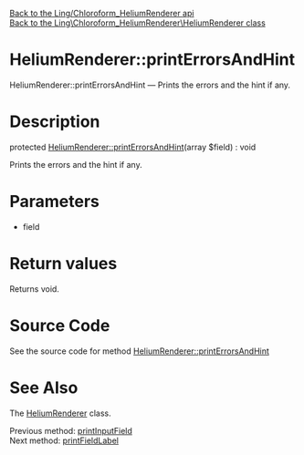 [Back to the Ling/Chloroform_HeliumRenderer api](https://github.com/lingtalfi/Chloroform_HeliumRenderer/blob/master/doc/api/Ling/Chloroform_HeliumRenderer.md)<br>
[Back to the Ling\Chloroform_HeliumRenderer\HeliumRenderer class](https://github.com/lingtalfi/Chloroform_HeliumRenderer/blob/master/doc/api/Ling/Chloroform_HeliumRenderer/HeliumRenderer.md)


HeliumRenderer::printErrorsAndHint
================



HeliumRenderer::printErrorsAndHint — Prints the errors and the hint if any.




Description
================


protected [HeliumRenderer::printErrorsAndHint](https://github.com/lingtalfi/Chloroform_HeliumRenderer/blob/master/doc/api/Ling/Chloroform_HeliumRenderer/HeliumRenderer/printErrorsAndHint.md)(array $field) : void




Prints the errors and the hint if any.




Parameters
================


- field

    


Return values
================

Returns void.








Source Code
===========
See the source code for method [HeliumRenderer::printErrorsAndHint](https://github.com/lingtalfi/Chloroform_HeliumRenderer/blob/master/HeliumRenderer.php#L1250-L1281)


See Also
================

The [HeliumRenderer](https://github.com/lingtalfi/Chloroform_HeliumRenderer/blob/master/doc/api/Ling/Chloroform_HeliumRenderer/HeliumRenderer.md) class.

Previous method: [printInputField](https://github.com/lingtalfi/Chloroform_HeliumRenderer/blob/master/doc/api/Ling/Chloroform_HeliumRenderer/HeliumRenderer/printInputField.md)<br>Next method: [printFieldLabel](https://github.com/lingtalfi/Chloroform_HeliumRenderer/blob/master/doc/api/Ling/Chloroform_HeliumRenderer/HeliumRenderer/printFieldLabel.md)<br>


